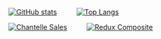 [![GitHub stats](https://github-readme-stats.vercel.app/api?username=blackakula&show_icons=true&theme=dark&hide_title=true&include_all_commits=true)](https://github.com/anuraghazra/github-readme-stats)
&nbsp;&nbsp;&nbsp;&nbsp;&nbsp;&nbsp;&nbsp;&nbsp;
[![Top Langs](https://github-readme-stats.vercel.app/api/top-langs/?username=blackakula&theme=dark&langs_count=10&hide=shell,html)](https://github.com/anuraghazra/github-readme-stats)

[![Chantelle Sales](https://github-readme-stats.vercel.app/api/pin/?username=chantelle-lingerie&repo=sales&show_owner=true)](https://github.com/chantelle-lingerie/sales)
&nbsp;&nbsp;&nbsp;&nbsp;&nbsp;&nbsp;&nbsp;&nbsp;
[![Redux Composite](https://github-readme-stats.vercel.app/api/pin/?username=blackakula&repo=redux-composite&show_owner=true)](https://github.com/blackakula/redux-composite)
